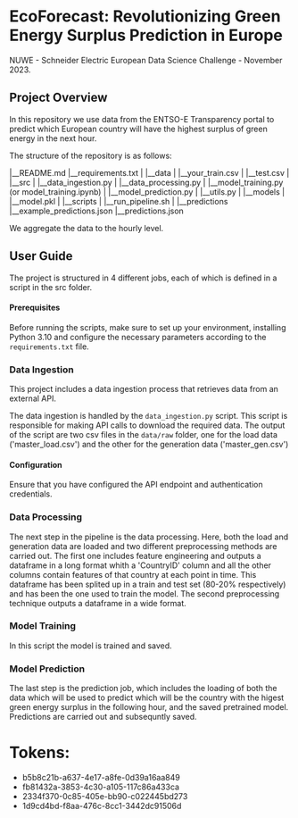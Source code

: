 # EcoForecast: Revolutionizing Green Energy Surplus Prediction in Europe
NUWE - Schneider Electric European Data Science Challenge - November 2023.

## Project Overview 

In this repository we use data from the ENTSO-E Transparency portal to predict which European country will have the highest surplus of green energy in the next hour.

The structure of the repository is as follows:


|__README.md
|__requirements.txt
|
|__data
|  |__your_train.csv
|  |__test.csv
|
|__src
|  |__data_ingestion.py
|  |__data_processing.py
|  |__model_training.py (or model_training.ipynb)
|  |__model_prediction.py
|  |__utils.py
|
|__models
|  |__model.pkl
|
|__scripts
|  |__run_pipeline.sh
|
|__predictions
   |__example_predictions.json
   |__predictions.json

We aggregate the data to the hourly level.

## User Guide

The project is structured in 4 different jobs, each of which is defined in a script in the src folder.

#### Prerequisites

Before running the scripts, make sure to set up your environment, installing Python 3.10 and configure the necessary parameters according to the `requirements.txt` file.


### Data Ingestion

This project includes a data ingestion process that retrieves data from an external API.

The data ingestion is handled by the `data_ingestion.py` script. This script is responsible for making API calls to download the required data. The output of the script are two csv files in the `data/raw` folder, one for the load data ('master_load.csv') and the other for the generation data ('master_gen.csv')


#### Configuration

Ensure that you have configured the API endpoint and authentication credentials.

### Data Processing

The next step in the pipeline is the data processing. Here, both the load and generation data are loaded and two different preprocessing methods are carried out. The first one includes feature engineering and outputs a dataframe in a long format whith a 'CountryID' column and all the other columns contain features of that country at each point in time. This dataframe has been splited up in a train and test set (80-20% respectively) and has been the one used to train the model. The second preprocessing technique outputs a dataframe in a wide format. 


### Model Training

In this script the model is trained and saved.

### Model Prediction

The last step is the prediction job, which includes the loading of both the data which will be used to predict which will be the country with the higest green energy surplus in the following hour, and the saved pretrained model. Predictions are carried out and subsequntly saved.



# Tokens:
- b5b8c21b-a637-4e17-a8fe-0d39a16aa849
- fb81432a-3853-4c30-a105-117c86a433ca
- 2334f370-0c85-405e-bb90-c022445bd273
- 1d9cd4bd-f8aa-476c-8cc1-3442dc91506d
